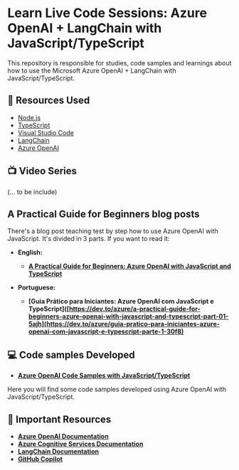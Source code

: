 # Learn Live Code Sessions: Azure OpenAI + LangChain with JavaScript/TypeScript

This repository is responsible for studies, code samples and learnings about how to use the Microsoft Azure OpenAI + LangChain with JavaScript/TypeScript.

## 🚀 Resources Used

- [Node.js](https://nodejs.org/en/)
- [TypeScript](https://www.typescriptlang.org/)
- [Visual Studio Code](https://code.visualstudio.com/)
- [LangChain](https://js.langchain.com/docs/get_started/introduction)
- [Azure OpenAI](https://learn.microsoft.com/en-us/azure/ai-services/openai/)

## 📺 Video Series

(... to be include)

## A Practical Guide for Beginners blog posts

There's a blog post teaching test by step how to use Azure OpenAI with JavaScript. It's divided in 3 parts. If you want to read it:

- **English:**
  - **[A Practical Guide for Beginners: Azure OpenAI with JavaScript and TypeScript](https://dev.to/azure/a-practical-guide-for-beginners-azure-openai-with-javascript-and-typescript-part-01-5ajh)**

- **Portuguese:**
  - **[Guia Prático para Iniciantes: Azure OpenAI com JavaScript e TypeScript]([https://dev.to/azure/a-practical-guide-for-beginners-azure-openai-with-javascript-and-typescript-part-01-5ajh](https://dev.to/azure/guia-pratico-para-iniciantes-azure-openai-com-javascript-e-typescript-parte-1-30f8)**

## 💻 Code samples Developed

* **[Azure OpenAI Code Samples with JavaScript/TypeScript](01-azure-openai-samples/README.md)**

Here you will find some code samples developed using Azure OpenAI with JavaScript/TypeScript.

## 📕 Important Resources

- **[Azure OpenAI Documentation](https://docs.microsoft.com/en-us/azure/ai-services/openai/)**
- **[Azure Cognitive Services Documentation](https://docs.microsoft.com/en-us/azure/cognitive-services/)**
- **[LangChain Documentation](https://js.langchain.com/docs/get_started/introduction)**
- **[GitHub Copilot](https://docs.github.com/pt/copilot)**






